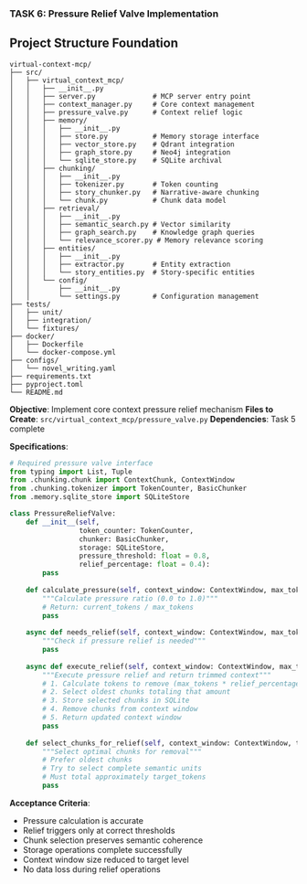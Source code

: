 ### TASK 6: Pressure Relief Valve Implementation

## Project Structure Foundation

```
virtual-context-mcp/
├── src/
│   ├── virtual_context_mcp/
│   │   ├── __init__.py
│   │   ├── server.py              # MCP server entry point
│   │   ├── context_manager.py     # Core context management
│   │   ├── pressure_valve.py      # Context relief logic
│   │   ├── memory/
│   │   │   ├── __init__.py
│   │   │   ├── store.py           # Memory storage interface
│   │   │   ├── vector_store.py    # Qdrant integration
│   │   │   ├── graph_store.py     # Neo4j integration
│   │   │   └── sqlite_store.py    # SQLite archival
│   │   ├── chunking/
│   │   │   ├── __init__.py
│   │   │   ├── tokenizer.py       # Token counting
│   │   │   ├── story_chunker.py   # Narrative-aware chunking
│   │   │   └── chunk.py           # Chunk data model
│   │   ├── retrieval/
│   │   │   ├── __init__.py
│   │   │   ├── semantic_search.py # Vector similarity
│   │   │   ├── graph_search.py    # Knowledge graph queries
│   │   │   └── relevance_scorer.py # Memory relevance scoring
│   │   ├── entities/
│   │   │   ├── __init__.py
│   │   │   ├── extractor.py       # Entity extraction
│   │   │   └── story_entities.py  # Story-specific entities
│   │   └── config/
│   │       ├── __init__.py
│   │       └── settings.py        # Configuration management
├── tests/
│   ├── unit/
│   ├── integration/
│   └── fixtures/
├── docker/
│   ├── Dockerfile
│   └── docker-compose.yml
├── configs/
│   └── novel_writing.yaml
├── requirements.txt
├── pyproject.toml
└── README.md
```


**Objective**: Implement core context pressure relief mechanism
**Files to Create**: `src/virtual_context_mcp/pressure_valve.py`
**Dependencies**: Task 5 complete

**Specifications**:
```python
# Required pressure valve interface
from typing import List, Tuple
from .chunking.chunk import ContextChunk, ContextWindow
from .chunking.tokenizer import TokenCounter, BasicChunker
from .memory.sqlite_store import SQLiteStore

class PressureReliefValve:
    def __init__(self, 
                 token_counter: TokenCounter,
                 chunker: BasicChunker,
                 storage: SQLiteStore,
                 pressure_threshold: float = 0.8,
                 relief_percentage: float = 0.4):
        pass
    
    def calculate_pressure(self, context_window: ContextWindow, max_tokens: int) -> float:
        """Calculate pressure ratio (0.0 to 1.0)"""
        # Return: current_tokens / max_tokens
        pass
    
    async def needs_relief(self, context_window: ContextWindow, max_tokens: int) -> bool:
        """Check if pressure relief is needed"""
        pass
    
    async def execute_relief(self, context_window: ContextWindow, max_tokens: int) -> ContextWindow:
        """Execute pressure relief and return trimmed context"""
        # 1. Calculate tokens to remove (max_tokens * relief_percentage)
        # 2. Select oldest chunks totaling that amount
        # 3. Store selected chunks in SQLite
        # 4. Remove chunks from context window
        # 5. Return updated context window
        pass
    
    def select_chunks_for_relief(self, context_window: ContextWindow, target_tokens: int) -> List[ContextChunk]:
        """Select optimal chunks for removal"""
        # Prefer oldest chunks
        # Try to select complete semantic units
        # Must total approximately target_tokens
        pass
```

**Acceptance Criteria**:
- Pressure calculation is accurate
- Relief triggers only at correct thresholds
- Chunk selection preserves semantic coherence
- Storage operations complete successfully
- Context window size reduced to target level
- No data loss during relief operations